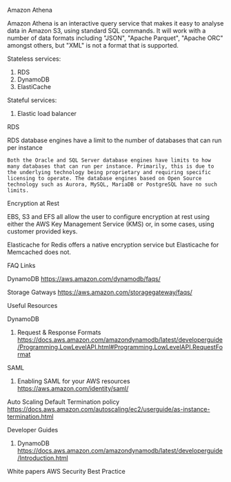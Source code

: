 
Amazon Athena

Amazon Athena is an interactive query service that makes it easy to analyse data in Amazon S3, using standard SQL commands. 
It will work with a number of data formats including "JSON", "Apache Parquet", "Apache ORC" amongst others, but "XML" is not a format that is supported.

Stateless services:
1. RDS
2. DynamoDB
3. ElastiCache

Stateful services:
1. Elastic load balancer

RDS

RDS database engines have a limit to the number of databases that can run per instance

	Both the Oracle and SQL Server database engines have limits to how many databases that can run per instance. Primarily, this is due to the underlying technology being proprietary and requiring specific licensing to operate. The database engines based on Open Source technology such as Aurora, MySQL, MariaDB or PostgreSQL have no such limits.

Encryption at Rest

EBS, S3 and EFS all allow the user to configure encryption at rest using either the AWS Key Management Service (KMS) or, in some cases, using customer provided keys. 

Elasticache for Redis offers a native encryption service but Elasticache for Memcached does not.

FAQ Links

DynamoDB
https://aws.amazon.com/dynamodb/faqs/

Storage Gatways
https://aws.amazon.com/storagegateway/faqs/

Useful Resources

DynamoDB

1. Request & Response Formats
https://docs.aws.amazon.com/amazondynamodb/latest/developerguide/Programming.LowLevelAPI.html#Programming.LowLevelAPI.RequestFormat

SAML

1. Enabling SAML for your AWS resources
https://aws.amazon.com/identity/saml/

Auto Scaling
Default Termination policy
https://docs.aws.amazon.com/autoscaling/ec2/userguide/as-instance-termination.html

Developer Guides

1. DynamoDB 
https://docs.aws.amazon.com/amazondynamodb/latest/developerguide/Introduction.html

White papers
AWS Security Best Practice